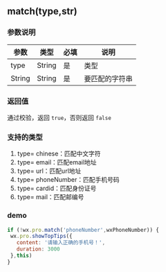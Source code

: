 ## match(type,str)

### 参数说明

| 参数   | 类型   | 必填 | 说明           |
| ------ | ------ | ---- | -------------- |
| type   | String | 是   | 类型           |
| String | String | 是   | 要匹配的字符串 |

### 返回值

通过校验，返回 `true`，否则返回 `false`

### 支持的类型

1. type= chinese：匹配中文字符
2. type= email：匹配email地址
3. type= url：匹配url地址
4. type= phoneNumber：匹配手机号码
5. type= cardid：匹配身份证号
6. type= mail：匹配邮编号

### demo

```js
if (!wx.pro.match('phoneNumber',wxPhoneNumber)) {
 wx.pro.showTopTips({
   content: '请输入正确的手机号！',
   duration: 3000
 },this)
}
```
